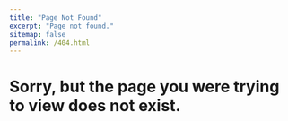 ```yaml
---
title: "Page Not Found"
excerpt: "Page not found."
sitemap: false
permalink: /404.html
---
```


<div>
    <h1>Sorry, but the page you were trying to view does not exist.</h1>
</div>